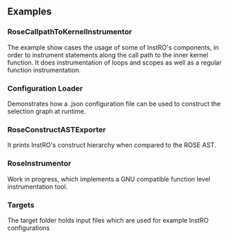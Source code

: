 ## Examples

### RoseCallpathToKernelInstrumentor

The example show cases the usage of some of InstRO's components, in order to instrument statements along the call path to the inner kernel function.
It does instrumentation of loops and scopes as well as a regular function instrumentation.

### Configuration Loader

Demonstrates how a .json configuration file can be used to construct the selection graph at runtime.

### RoseConstructASTExporter

It prints InstRO's construct hierarchy when compared to the ROSE AST.

### RoseInstrumentor

Work in progress, which implements a GNU compatible function level instrumentation tool.

### Targets

The target folder holds input files which are used for example InstRO configurations

